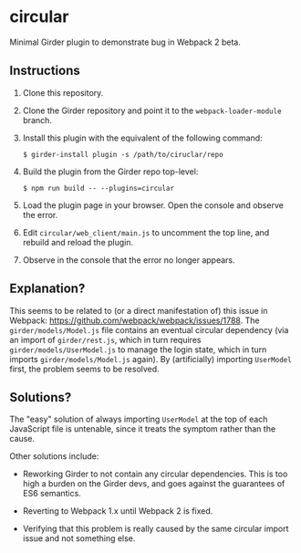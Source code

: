 # circular

Minimal Girder plugin to demonstrate bug in Webpack 2 beta.

## Instructions

1. Clone this repository.

2. Clone the Girder repository and point it to the `webpack-loader-module`
   branch.

3. Install this plugin with the equivalent of the following command:

    `$ girder-install plugin -s /path/to/ciruclar/repo`

4. Build the plugin from the Girder repo top-level:

    `$ npm run build -- --plugins=circular`

5. Load the plugin page in your browser. Open the console and observe the error.

6. Edit `circular/web_client/main.js` to uncomment the top line, and rebuild and
   reload the plugin.

7. Observe in the console that the error no longer appears.

## Explanation?

This seems to be related to (or a direct manifestation of) this issue in
Webpack: https://github.com/webpack/webpack/issues/1788. The
`girder/models/Model.js` file contains an eventual circular dependency (via an
import of `girder/rest.js`, which in turn requires `girder/models/UserModel.js`
to manage the login state, which in turn imports `girder/models/Model.js`
again). By (artificially) importing `UserModel` first, the problem seems to be
resolved.

## Solutions?

The "easy" solution of always importing `UserModel` at the top of each
JavaScript file is untenable, since it treats the symptom rather than the cause.

Other solutions include:

* Reworking Girder to not contain any circular dependencies. This is too high a
  burden on the Girder devs, and goes against the guarantees of ES6 semantics.

* Reverting to Webpack 1.x until Webpack 2 is fixed.

* Verifying that this problem is really caused by the same circular import issue
  and not something else.
